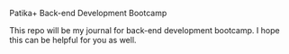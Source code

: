Patika+ Back-end Development Bootcamp

This repo will be my journal for back-end development bootcamp. I hope this can be helpful for you as well.
